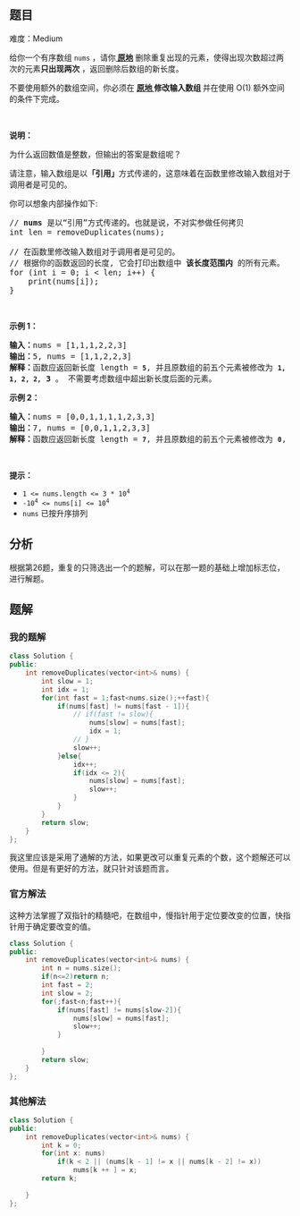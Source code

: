 
## 题目
难度：Medium
<p>给你一个有序数组 <code>nums</code> ，请你<strong><a href="http://baike.baidu.com/item/%E5%8E%9F%E5%9C%B0%E7%AE%97%E6%B3%95" target="_blank"> 原地</a></strong> 删除重复出现的元素，使得出现次数超过两次的元素<strong>只出现两次</strong> ，返回删除后数组的新长度。</p>

<p>不要使用额外的数组空间，你必须在 <strong><a href="https://baike.baidu.com/item/%E5%8E%9F%E5%9C%B0%E7%AE%97%E6%B3%95" target="_blank">原地 </a>修改输入数组 </strong>并在使用 O(1) 额外空间的条件下完成。</p>

<p>&nbsp;</p>

<p><strong>说明：</strong></p>

<p>为什么返回数值是整数，但输出的答案是数组呢？</p>

<p>请注意，输入数组是以<strong>「引用」</strong>方式传递的，这意味着在函数里修改输入数组对于调用者是可见的。</p>

<p>你可以想象内部操作如下:</p>

<pre>
// <strong>nums</strong> 是以“引用”方式传递的。也就是说，不对实参做任何拷贝
int len = removeDuplicates(nums);

// 在函数里修改输入数组对于调用者是可见的。
// 根据你的函数返回的长度, 它会打印出数组中<strong> 该长度范围内</strong> 的所有元素。
for (int i = 0; i &lt; len; i++) {
&nbsp; &nbsp; print(nums[i]);
}
</pre>

<p>&nbsp;</p>

<p><strong>示例 1：</strong></p>

<pre>
<strong>输入：</strong>nums = [1,1,1,2,2,3]
<strong>输出：</strong>5, nums = [1,1,2,2,3]
<strong>解释：</strong>函数应返回新长度 length = <strong><code>5</code></strong>, 并且原数组的前五个元素被修改为 <strong><code>1, 1, 2, 2,</code></strong> <strong>3 </strong>。 不需要考虑数组中超出新长度后面的元素。
</pre>

<p><strong>示例 2：</strong></p>

<pre>
<strong>输入：</strong>nums = [0,0,1,1,1,1,2,3,3]
<strong>输出：</strong>7, nums = [0,0,1,1,2,3,3]
<strong>解释：</strong>函数应返回新长度 length = <strong><code>7</code></strong>, 并且原数组的前五个元素被修改为&nbsp;<strong><code>0</code></strong>, <strong>0</strong>, <strong>1</strong>, <strong>1</strong>, <strong>2</strong>, <strong>3</strong>, <strong>3 。</strong> 不需要考虑数组中超出新长度后面的元素。
</pre>

<p>&nbsp;</p>

<p><strong>提示：</strong></p>

<ul>
	<li><code>1 &lt;= nums.length &lt;= 3 * 10<sup>4</sup></code></li>
	<li><code>-10<sup>4</sup> &lt;= nums[i] &lt;= 10<sup>4</sup></code></li>
	<li><code>nums</code> 已按升序排列</li>
</ul>

## 分析

根据第26题，重复的只筛选出一个的题解，可以在那一题的基础上增加标志位，进行解题。

## 题解

### 我的题解

```c++
class Solution {
public:
    int removeDuplicates(vector<int>& nums) {
        int slow = 1;
        int idx = 1; 
        for(int fast = 1;fast<nums.size();++fast){
            if(nums[fast] != nums[fast - 1]){
                // if(fast != slow){
                    nums[slow] = nums[fast];
                    idx = 1;
                // }
                slow++;
            }else{
                idx++;
                if(idx <= 2){
                    nums[slow] = nums[fast];
                    slow++;
                }
            }
        }
        return slow;
    }
};
```

我这里应该是采用了通解的方法，如果更改可以重复元素的个数，这个题解还可以使用。但是有更好的方法，就只针对该题而言。

### 官方解法

这种方法掌握了双指针的精髓吧，在数组中，慢指针用于定位要改变的位置，快指针用于确定要改变的值。

```c++
class Solution {
public:
    int removeDuplicates(vector<int>& nums) {
        int n = nums.size();
        if(n<=2)return n;
        int fast = 2;
        int slow = 2;
        for(;fast<n;fast++){
            if(nums[fast] != nums[slow-2]){
                nums[slow] = nums[fast];
                slow++;
            }
            
        }
        return slow;
    }
};

```

### 其他解法

```c++
class Solution {
public:
    int removeDuplicates(vector<int>& nums) {
        int k = 0;
        for(int x: nums)
            if(k < 2 || (nums[k - 1] != x || nums[k - 2] != x))
                nums[k ++ ] = x;
        return k;
        
    }
};
```


```